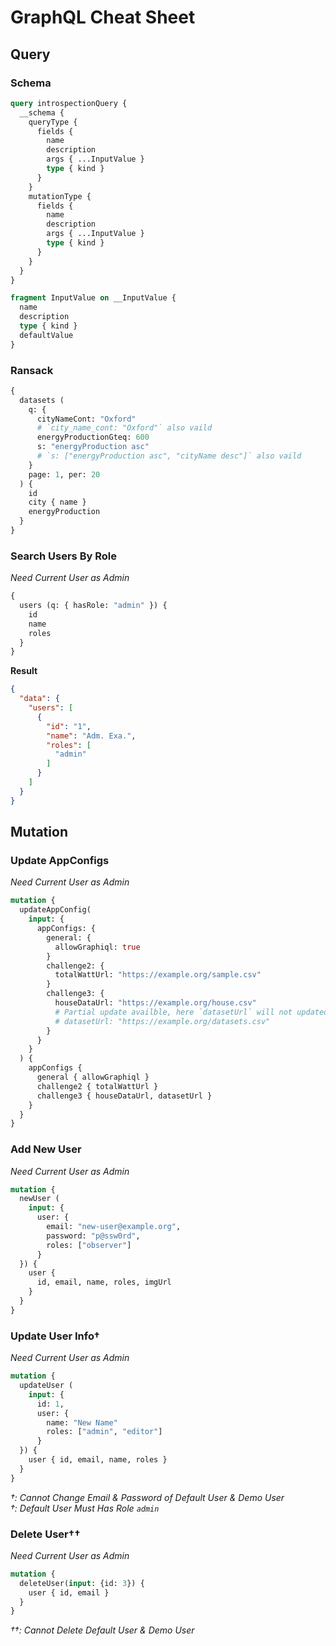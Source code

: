 # GraphQL Cheat Sheet
## Query
### Schema
```graphql
query introspectionQuery {
  __schema {
    queryType {
      fields {
        name
        description
        args { ...InputValue }
        type { kind }
      }
    }
    mutationType {
      fields {
        name
        description
        args { ...InputValue }
        type { kind }
      }
    }
  }
}

fragment InputValue on __InputValue {
  name
  description
  type { kind }
  defaultValue
}
```

### Ransack
```graphql
{
  datasets (
    q: {
      cityNameCont: "Oxford"
      # `city_name_cont: "Oxford"` also vaild
      energyProductionGteq: 600
      s: "energyProduction asc"
      # `s: ["energyProduction asc", "cityName desc"]` also vaild
    }
    page: 1, per: 20
  ) {
    id
    city { name }
    energyProduction
  }
}
```

### Search Users By Role
*Need Current User as Admin*

```graphql
{
  users (q: { hasRole: "admin" }) {
    id
    name
    roles
  }
}
```

**Result**

```json
{
  "data": {
    "users": [
      {
        "id": "1",
        "name": "Adm. Exa.",
        "roles": [
          "admin"
        ]
      }
    ]
  }
}
```

## Mutation
### Update AppConfigs
*Need Current User as Admin*

```graphql
mutation {
  updateAppConfig(
    input: {
      appConfigs: {
        general: {
          allowGraphiql: true
        }
        challenge2: {
          totalWattUrl: "https://example.org/sample.csv"
        }
        challenge3: {
          houseDataUrl: "https://example.org/house.csv"
          # Partial update availble, here `datasetUrl` will not updated
          # datasetUrl: "https://example.org/datasets.csv"
        }
      }
    }
  ) {
    appConfigs {
      general { allowGraphiql }
      challenge2 { totalWattUrl }
      challenge3 { houseDataUrl, datasetUrl }
    }
  }
}
```

### Add New User
*Need Current User as Admin*

```graphql
mutation {
  newUser (
    input: {
      user: {
        email: "new-user@example.org",
        password: "p@ssw0rd",
        roles: ["observer"]
      }
  }) {
    user {
      id, email, name, roles, imgUrl
    }
  }
}
```

### Update User Info†
*Need Current User as Admin*

```graphql
mutation {
  updateUser (
    input: {
      id: 1,
      user: {
        name: "New Name"
        roles: ["admin", "editor"]
      }
  }) {
    user { id, email, name, roles }
  }
}
```

*†: Cannot Change Email & Password of Default User & Demo User*  
*†: Default User Must Has Role `admin`*

### Delete User††
*Need Current User as Admin*

```graphql
mutation {
  deleteUser(input: {id: 3}) {
    user { id, email }
  }
}
```

*††: Cannot Delete Default User & Demo User*
